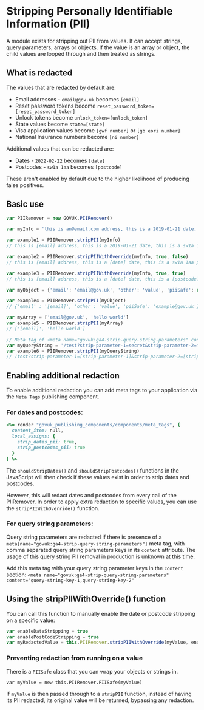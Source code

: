 # Stripping Personally Identifiable Information (PII)

A module exists for stripping out PII from values. It can accept strings, query parameters, arrays or objects. If the value is an array or object, the child values are looped through and then treated as strings.

## What is redacted

The values that are redacted by default are:
- Email addresses - `email@gov.uk` becomes `[email]`
- Reset password tokens become `reset_password_token=[reset_password_token]`
- Unlock tokens become `unlock_token=[unlock_token]`
- State values become `state=[state]`
- Visa application values become `[gwf number]` or `[gb eori number]`
- National Insurance numbers become `[ni number]`

Additional values that can be redacted are:
- Dates - `2022-02-22` becomes `[date]`
- Postcodes - `sw1a 1aa` becomes `[postcode]`

These aren't enabled by default due to the higher likelihood of producing false positives.

## Basic use
```JavaScript
var PIIRemover = new GOVUK.PIIRemover()

var myInfo = 'this is an@email.com address, this is a 2019-01-21 date, this is a sw1a 1aa postcode,'

var example1 = PIIRemover.stripPII(myInfo)
// this is [email] address, this is a 2019-01-21 date, this is a sw1a 1aa postcode

var example2 = PIIRemover.stripPIIWithOverride(myInfo, true, false)
// this is [email] address, this is a [date] date, this is a sw1a 1aa postcode

var example3 = PIIRemover.stripPIIWithOverride(myInfo, true, true)
// this is [email] address, this is a [date] date, this is a [postcode] postcode

var myObject = {'email': 'email@gov.uk', 'other': 'value', 'piiSafe': new PIIRemover.PIISafe('example@gov.uk')}

var example4 = PIIRemover.stripPII(myObject)
// {'email' : '[email]', 'other': 'value', 'piiSafe': 'example@gov.uk'}

var myArray = ['email@gov.uk', 'hello world']
var example5 = PIIRemover.stripPII(myArray)
// ['[email]', 'hello world']

// Meta tag of <meta name="govuk:ga4-strip-query-string-parameters" content="strip-parameter-1,strip-parameter-2" />
var myQueryString = '/test?strip-parameter-1=secret&strip-parameter-2=more-secret'
var example6 = PIIRemover.stripPII(myQueryString)
// /test?strip-parameter-1=[strip-parameter-1]&strip-parameter-2=[strip-parameter-2]
```

## Enabling additional redaction

To enable additional redaction you can add meta tags to your application via the `Meta Tags` publishing component.

### For dates and postcodes:

```Ruby
<%= render "govuk_publishing_components/components/meta_tags", {
  content_item: null,
  local_assigns: {
    strip_dates_pii: true,
    strip_postcodes_pii: true
  }
} %>
```

The `shouldStripDates()` and `shouldStripPostcodes()` functions in the JavaScript will then check if these values exist in order to strip dates and postcodes.

However, this will redact dates and postcodes from every call of the PIIRemover. In order to apply extra redaction to specific values, you can use the `stripPIIWithOverride()` function.

### For query string parameters:

Query string parameters are redacted if there is presence of a `meta[name="govuk:ga4-strip-query-string-parameters"]` meta tag, with comma separated query string parameters keys in its `content` attribute. The usage of this query string PII removal in production is unknown at this time.

Add this meta tag with your query string parameter keys in the `content` section:
`<meta name="govuk:ga4-strip-query-string-parameters" content="query-string-key-1,query-string-key-2"`


## Using the stripPIIWithOverride() function

You can call this function to manually enable the date or postcode stripping on a specific value:

```JavaScript
var enableDateStripping = true
var enablePostCodeStripping = true
var myRedactedValue = this.PIIRemover.stripPIIWithOverride(myValue, enableDateStripping, enablePostcodeStripping)
```

### Preventing redaction from running on a value

There is a `PIISafe` class that you can wrap your objects or strings in.

`var myValue = new this.PIIRemover.PIISafe(myValue)`

If `myValue` is then passed through to a `stripPII` function, instead of having its PII redacted, its original value will be returned, bypassing any redaction.
